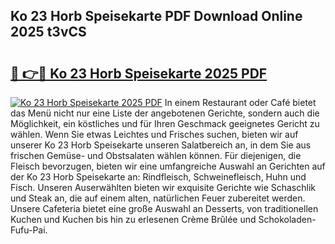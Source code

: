 ## Ko 23 Horb Speisekarte PDF Download Online 2025 t3vCS

# <h2><a href="http://gc7v4w.nevu.top/?p=Ko+23+Horb+Speisekarte">🔗 👉🔴 Ko 23 Horb Speisekarte 2025 PDF</a></h2>

[![Ko 23 Horb Speisekarte 2025 PDF](https://i.imgur.com/dBaPXMq.png)](http://gc7v4w.nevu.top/?p=Ko+23+Horb+Speisekarte)
In einem Restaurant oder Café bietet das Menü nicht nur eine Liste der angebotenen Gerichte, sondern auch die Möglichkeit, ein köstliches und für Ihren Geschmack geeignetes Gericht zu wählen. Wenn Sie etwas Leichtes und Frisches suchen, bieten wir auf unserer Ko 23 Horb Speisekarte unseren Salatbereich an, in dem Sie aus frischen Gemüse- und Obstsalaten wählen können. Für diejenigen, die Fleisch bevorzugen, bieten wir eine umfangreiche Auswahl an Gerichten auf der Ko 23 Horb Speisekarte an: Rindfleisch, Schweinefleisch, Huhn und Fisch. Unseren Auserwählten bieten wir exquisite Gerichte wie Schaschlik und Steak an, die auf einem alten, natürlichen Feuer zubereitet werden. Unsere Cafeteria bietet eine große Auswahl an Desserts, von traditionellen Kuchen und Kuchen bis hin zu erlesenen Crème Brûlée und Schokoladen-Fufu-Pai.
